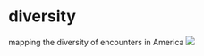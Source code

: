 # diversity
mapping the diversity of encounters in America
![](https://github.com/asrenninger/networks/blob/master/viz/banner.png)